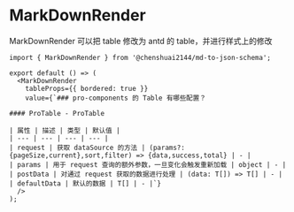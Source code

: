 # MarkDownRender

MarkDownRender 可以把 table 修改为 antd 的 table，并进行样式上的修改

```tsx
import { MarkDownRender } from '@chenshuai2144/md-to-json-schema';

export default () => (
  <MarkDownRender
    tableProps={{ bordered: true }}
    value={`### pro-components 的 Table 有哪些配置？

#### ProTable - ProTable

| 属性 | 描述 | 类型 | 默认值 |
| --- | --- | --- | --- |
| request | 获取 dataSource 的方法 | (params?: {pageSize,current},sort,filter) => {data,success,total} | - |
| params | 用于 request 查询的额外参数，一旦变化会触发重新加载 | object | - |
| postData | 对通过 request 获取的数据进行处理 | (data: T[]) => T[] | - |
| defaultData | 默认的数据 | T[] | - |`}
  />
);
```

<code src="./demos/base.tsx" background="var(--main-bg-color)" title="基础使用" ></code>
